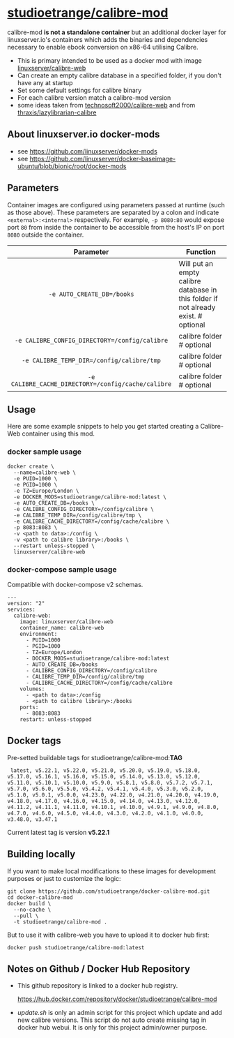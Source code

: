 
# [studioetrange/calibre-mod](https://github.com/studioetrange/docker-calibre-mod)

calibre-mod **is not a standalone container** but an additional docker layer for linuxserver.io's containers which adds the binaries and dependencies necessary to enable ebook conversion on x86-64 utilising Calibre.


* This is primary intended to be used as a docker mod with image [linuxserver/calibre-web](https://github.com/linuxserver/docker-calibre-web)
* Can create an empty calibre database in a specified folder, if you don't have any at startup
* Set some default settings for calibre binary
* For each calibre version match a calibre-mod version
* some ideas taken from [technosoft2000/calibre-web](https://github.com/Technosoft2000/docker-calibre-web) and from [thraxis/lazylibrarian-calibre](https://github.com/Thraxis/docker-lazylibrarian-calibre)

## About linuxserver.io docker-mods

* see https://github.com/linuxserver/docker-mods
* see https://github.com/linuxserver/docker-baseimage-ubuntu/blob/bionic/root/docker-mods




## Parameters

Container images are configured using parameters passed at runtime (such as those above). These parameters are separated by a colon and indicate `<external>:<internal>` respectively. For example, `-p 8080:80` would expose port `80` from inside the container to be accessible from the host's IP on port `8080` outside the container.

| Parameter | Function |
| :----: | --- |
| `-e AUTO_CREATE_DB=/books` | Will put an empty calibre database in this folder if not already exist. # optional |
| `-e CALIBRE_CONFIG_DIRECTORY=/config/calibre` | calibre folder  # optional |
| `-e CALIBRE_TEMP_DIR=/config/calibre/tmp` | calibre folder  # optional |
| `-e CALIBRE_CACHE_DIRECTORY=/config/cache/calibre` | calibre folder  # optional |


## Usage



Here are some example snippets to help you get started creating a Calibre-Web container using this mod.


### docker sample usage



```
docker create \
  --name=calibre-web \
  -e PUID=1000 \
  -e PGID=1000 \
  -e TZ=Europe/London \
  -e DOCKER_MODS=studioetrange/calibre-mod:latest \
  -e AUTO_CREATE_DB=/books \
  -e CALIBRE_CONFIG_DIRECTORY=/config/calibre \
  -e CALIBRE_TEMP_DIR=/config/calibre/tmp \
  -e CALIBRE_CACHE_DIRECTORY=/config/cache/calibre \
  -p 8083:8083 \
  -v <path to data>:/config \
  -v <path to calibre library>:/books \
  --restart unless-stopped \
  linuxserver/calibre-web
```


### docker-compose sample usage

Compatible with docker-compose v2 schemas.

```
---
version: "2"
services:
  calibre-web:
    image: linuxserver/calibre-web
    container_name: calibre-web
    environment:
      - PUID=1000
      - PGID=1000
      - TZ=Europe/London
      - DOCKER_MODS=studioetrange/calibre-mod:latest
      - AUTO_CREATE_DB=/books
      - CALIBRE_CONFIG_DIRECTORY=/config/calibre
      - CALIBRE_TEMP_DIR=/config/calibre/tmp
      - CALIBRE_CACHE_DIRECTORY=/config/cache/calibre
    volumes:
      - <path to data>:/config
      - <path to calibre library>:/books
    ports:
      - 8083:8083
    restart: unless-stopped
```

## Docker tags

Pre-setted buildable tags for studioetrange/calibre-mod:__TAG__

	 latest, v5.22.1, v5.22.0, v5.21.0, v5.20.0, v5.19.0, v5.18.0, v5.17.0, v5.16.1, v5.16.0, v5.15.0, v5.14.0, v5.13.0, v5.12.0, v5.11.0, v5.10.1, v5.10.0, v5.9.0, v5.8.1, v5.8.0, v5.7.2, v5.7.1, v5.7.0, v5.6.0, v5.5.0, v5.4.2, v5.4.1, v5.4.0, v5.3.0, v5.2.0, v5.1.0, v5.0.1, v5.0.0, v4.23.0, v4.22.0, v4.21.0, v4.20.0, v4.19.0, v4.18.0, v4.17.0, v4.16.0, v4.15.0, v4.14.0, v4.13.0, v4.12.0, v4.11.2, v4.11.1, v4.11.0, v4.10.1, v4.10.0, v4.9.1, v4.9.0, v4.8.0, v4.7.0, v4.6.0, v4.5.0, v4.4.0, v4.3.0, v4.2.0, v4.1.0, v4.0.0, v3.48.0, v3.47.1

Current latest tag is version __v5.22.1__



## Building locally

If you want to make local modifications to these images for development purposes or just to customize the logic: 
```
git clone https://github.com/studioetrange/docker-calibre-mod.git
cd docker-calibre-mod
docker build \
  --no-cache \
  --pull \
  -t studioetrange/calibre-mod .
```

But to use it with calibre-web you have to upload it to docker hub first:
```
docker push studioetrange/calibre-mod:latest
```



## Notes on Github / Docker Hub Repository

* This github repository is linked to a docker hub registry.

	https://hub.docker.com/repository/docker/studioetrange/calibre-mod

* _update.sh_ is only an admin script for this project which update and add new calibre versions. This script do not auto create missing tag in docker hub webui. It is only for this project admin/owner purpose.
